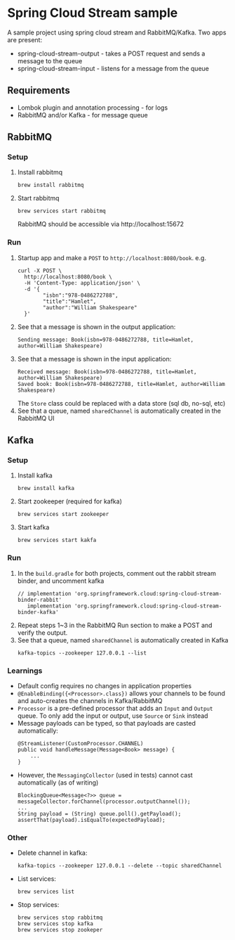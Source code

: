 # Spring Cloud Stream sample

A sample project using spring cloud stream and RabbitMQ/Kafka.
Two apps are present:
- spring-cloud-stream-output - takes a POST request and sends a message to the queue
- spring-cloud-stream-input - listens for a message from the queue

## Requirements
- Lombok plugin and annotation processing - for logs
- RabbitMQ and/or Kafka - for message queue

## RabbitMQ 

### Setup
1. Install rabbitmq
    ```
    brew install rabbitmq
    ```
1. Start rabbitmq
    ```
    brew services start rabbitmq
    ```
    RabbitMQ should be accessible via http://localhost:15672
 
### Run
1. Startup app and make a `POST` to `http://localhost:8080/book`. e.g.
   ```
   curl -X POST \
     http://localhost:8080/book \
     -H 'Content-Type: application/json' \
     -d '{
           "isbn":"978-0486272788",
           "title":"Hamlet",
           "author":"William Shakespeare"
     }'
   ```
1. See that a message is shown in the output application:
    ```
    Sending message: Book(isbn=978-0486272788, title=Hamlet, author=William Shakespeare)
    ```
1. See that a message is shown in the input application:
    ```
    Received message: Book(isbn=978-0486272788, title=Hamlet, author=William Shakespeare)
    Saved book: Book(isbn=978-0486272788, title=Hamlet, author=William Shakespeare)
    ```
    The `Store` class could be replaced with a data store (sql db, no-sql, etc)
1. See that a queue, named `sharedChannel` is automatically created in the RabbitMQ UI

## Kafka

### Setup
1. Install kafka
    ```
    brew install kafka
    ```
1. Start zookeeper (required for kafka)
    ```
    brew services start zookeeper
    ```
1. Start kafka
    ```
    brew services start kakfa
    ```

### Run
1. In the `build.gradle` for both projects, comment out the rabbit stream binder, and uncomment kafka 
    ```
    // implementation 'org.springframework.cloud:spring-cloud-stream-binder-rabbit'
       implementation 'org.springframework.cloud:spring-cloud-stream-binder-kafka'
    ```
1. Repeat steps 1~3 in the RabbitMQ Run section to make a POST and verify the output.
1. See that a queue, named `sharedChannel` is automatically created in Kafka
    ```
    kafka-topics --zookeeper 127.0.0.1 --list
    ```


### Learnings
- Default config requires no changes in application properties
- `@EnableBinding({<Processor>.class})` allows your channels to be found and auto-creates the channels in Kafka/RabbitMQ
- `Processor` is a pre-defined processor that adds an `Input` and `Output` queue. To only add the input or output, use `Source` or `Sink` instead
- Message payloads can be typed, so that payloads are casted automatically:
    ```
    @StreamListener(CustomProcessor.CHANNEL)
    public void handleMessage(Message<Book> message) {
        ...
    }
    ``` 
- However, the `MessagingCollector` (used in tests) cannot cast automatically (as of writing)
    ```
    BlockingQueue<Message<?>> queue = messageCollector.forChannel(processor.outputChannel());
    ...
    String payload = (String) queue.poll().getPayload();
    assertThat(payload).isEqualTo(expectedPayload);
    ```

### Other
- Delete channel in kafka:
    ```
    kafka-topics --zookeeper 127.0.0.1 --delete --topic sharedChannel
    ```
- List services:
    ```
    brew services list
    ```
- Stop services:
    ```
    brew services stop rabbitmq
    brew services stop kafka
    brew services stop zookeper
    ```